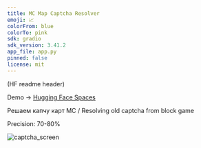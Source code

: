 ```yaml
---
title: MC Map Captcha Resolver
emoji: 📈
colorFrom: blue
colorTo: pink
sdk: gradio
sdk_version: 3.41.2
app_file: app.py
pinned: false
license: mit
---
```

(HF readme header)

Demo -> [Hugging Face Spaces](https://huggingface.co/spaces/3ndetz/mc_map_resolver)

Решаем капчу карт MC / Resolving old captcha from block game

Precision: 70-80%

![captcha_screen](https://github.com/3ndetz/MapResolverMC/assets/30196290/bc94c4fb-aea8-4237-b018-e10466d8111f)
